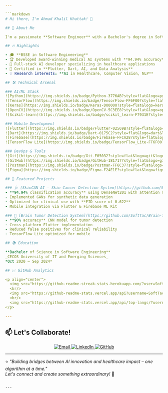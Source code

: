 ```yaml
---

```markdown
# Hi there, I'm Ahmad Khalil Khattak! 👋

## 🚀 About Me

I'm a passionate **Software Engineer** with a Bachelor's degree in Software Engineering from CECOS University. My expertise lies in **AI, Machine Learning, and Flutter development**, with a strong focus on creating impactful healthcare solutions through cutting-edge technology.

## 🔥 Highlights

- 🎓 **BSSE in Software Engineering**  
- 🏆 Developed award-winning medical AI systems with **94.94% accuracy**  
- 🧠 Full-stack AI developer specializing in healthcare applications  
- 📜 Certified in **Flutter, Dart, AI, and Data Analysis**  
- 💡 Research interests: **AI in Healthcare, Computer Vision, NLP**  

## 🛠️ Technical Arsenal

### AI/ML Stack  
![Python](https://img.shields.io/badge/Python-3776AB?style=flat&logo=python&logoColor=white)
![TensorFlow](https://img.shields.io/badge/TensorFlow-FF6F00?style=flat&logo=tensorflow&logoColor=white)
![Keras](https://img.shields.io/badge/Keras-D00000?style=flat&logo=keras&logoColor=white)
![OpenCV](https://img.shields.io/badge/OpenCV-5C3EE8?style=flat&logo=opencv&logoColor=white)
![Scikit-learn](https://img.shields.io/badge/scikit_learn-F7931E?style=flat&logo=scikit-learn&logoColor=white)

### Mobile Development  
![Flutter](https://img.shields.io/badge/Flutter-02569B?style=flat&logo=flutter&logoColor=white)
![Dart](https://img.shields.io/badge/Dart-0175C2?style=flat&logo=dart&logoColor=white)
![Firebase](https://img.shields.io/badge/Firebase-FFCA28?style=flat&logo=firebase&logoColor=black)
![TensorFlow Lite](https://img.shields.io/badge/TensorFlow_Lite-FF6F00?style=flat&logo=tensorflow&logoColor=white)

### DevOps & Tools  
![Git](https://img.shields.io/badge/Git-F05032?style=flat&logo=git&logoColor=white)
![GitHub](https://img.shields.io/badge/GitHub-181717?style=flat&logo=github&logoColor=white)
![Postman](https://img.shields.io/badge/Postman-FF6C37?style=flat&logo=postman&logoColor=white)
![Figma](https://img.shields.io/badge/Figma-F24E1E?style=flat&logo=figma&logoColor=white)

## 🌟 Featured Projects

### 🩺 [SkinCAN AI - Skin Cancer Detection System](https://github.com/SoftTac/Skin-Cancer-Detection-System)  
- **94.94% classification accuracy** using DenseNet201 with attention module  
- Implemented GANs for synthetic data generation  
- Optimized for clinical use with **FID score of 0.622**  
- Mobile integration via Flutter & Firebase ML Kit  

### 🧠 [Brain Tumor Detection System](https://github.com/SoftTac/Brain-Tumor-Detection-Application)  
- **90% accuracy** CNN model for tumor detection  
- Cross-platform Flutter implementation  
- Reduced false positives for clinical reliability  
- TensorFlow Lite optimized for mobile  

## 📚 Education

**Bachelor of Science in Software Engineering**  
_CECOS University of IT and Emerging Sciences_  
*Oct 2020 – Sep 2024*

## 📈 GitHub Analytics

<p align="center">
  <img src="https://github-readme-streak-stats.herokuapp.com/?user=SoftTac&theme=dark" alt="GitHub Streak Stats"/>
  <br/>
  <img src="https://github-readme-stats.vercel.app/api?username=SoftTac&show_icons=true&theme=dark&hide_border=true&include_all_commits=true" alt="GitHub Stats"/>
  <br/>
  <img src="https://github-readme-stats.vercel.app/api/top-langs/?username=SoftTac&theme=dark&layout=compact&hide_border=true" alt="Top Languages"/>
</p>

---
```


## 📫 Let's Collaborate!

<div align="center">
  <a href="mailto:ahmadkhanpakistan987@gmail.com">
    <img src="https://img.shields.io/badge/Email-D14836?style=for-the-badge&logo=gmail&logoColor=white" alt="Email"/>
  </a>
  <a href="https://www.linkedin.com/in/ahmad-khalil-33bbb4283/">
    <img src="https://img.shields.io/badge/LinkedIn-0077B5?style=for-the-badge&logo=linkedin&logoColor=white" alt="LinkedIn"/>
  </a>
  <a href="https://github.com/SoftTac">
    <img src="https://img.shields.io/badge/GitHub-181717?style=for-the-badge&logo=github&logoColor=white" alt="GitHub"/>
  </a>
</div>

---

⭐️ _"Building bridges between AI innovation and healthcare impact – one algorithm at a time."_  
*Let's connect and create something extraordinary!* 🚀
```

---
